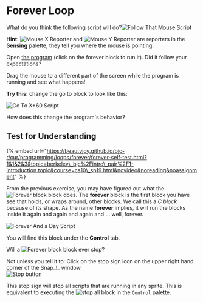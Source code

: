 # Forever Loop

What do you think the following script will do?![Follow That Mouse Script](https://beautyjoy.github.io/bjc-r/img/blocks/follow-that-mouse.png)

**Hint**: ![Mouse X Reporter](https://beautyjoy.github.io/bjc-r/img/blocks/mouse-x.png) and ![Mouse Y Reporter](https://beautyjoy.github.io/bjc-r/img/blocks/mouse-y.png) are reporters in the **Sensing** palette; they tell you where the mouse is pointing.

Open [the program](http://snap.berkeley.edu/snapsource/snap.html#open:https://beautyjoy.github.io/bjc-r/prog/loop/follow-that-mouse.xml) \(click on the forever block to run it\). Did it follow your expectations?

Drag the mouse to a different part of the screen while the program is running and see what happens!

**Try this:** change the go to block to look like this:

![Go
                To X+60 Script](https://beautyjoy.github.io/bjc-r/img/topic1/xplus60.png)

How does this change the program's behavior?

## Test for Understanding

{% embed url="https://beautyjoy.github.io/bjc-r/cur/programming/loops/forever/forever-self-test.html?1&1&2&3&topic=berkeley\_bjc%2Fintro\_pair%2F1-introduction.topic&course=cs10\_sp19.html&novideo&noreading&noassignment" %}

From the previous exercise, you may have figured out what the ![Forever block](https://beautyjoy.github.io/bjc-r/img/blocks/forever.png) block does. The **forever** block is the first block you have see that holds, or wraps around, other blocks. We call this a _C block_ because of its shape. As the name **forever** implies, it will run the blocks inside it again and again and again and ... well, forever. 

![Forever And a Day Script](https://beautyjoy.github.io/bjc-r/img/intro/the-person-kept-talking-and-talking.png)

You will find this block under the **Control** tab.

Will a ![Forever block](https://beautyjoy.github.io/bjc-r/img/blocks/forever.png) block ever stop?  
  
Not unless you tell it to: Click on the stop sign icon on the upper right hand corner of the Snap_!_ window.  
![Stop button](https://beautyjoy.github.io/bjc-r/img/topic1/stopbutton.png)

This stop sign will stop all scripts that are running in any sprite. This is equivalent to executing the ![stop all block](https://beautyjoy.github.io/bjc-r/img/blocks/stop-all.png) in the `Control` palette.

